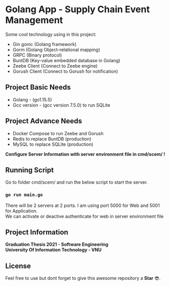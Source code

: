 # Golang App - Supply Chain Event Management 

Some cool technology using in this project:

- Gin gonic (Golang framework)
- Gorm (Golang Object-relational mapping)
- GRPC (Binary protocol)
- BuntDB (Key-value embedded database in Golang)
- Zeebe Client (Connect to Zeebe engine)
- Gorush Client (Connect to Gorush for notification) 

## Project Basic Needs

- Golang - (go1.15.5)
- Gcc version - (gcc version 7.5.0) to run SQLite

## Project Advance Needs

- Docker Compose to run Zeebe and Gorush
- Redis to replace BuntDB (production)
- MySQL to replace SQLite (production)

**Configure Server Information with server environment file in cmd/scem/ !**

## Running Script

Go to folder cmd/scem/ and run the below script to start the server.

### `go run main.go`

There will be 2 servers at 2 ports. I am using port 5000 for Web and 5001 for Application.\
We can activate or deactive authenticate for web in server environment file

## Project Information

**Graduation Thesis 2021 - Software Engineering\
University Of Information Technology - VNU**

## License

Feel free to use but dont forget to give this awesome repository a **Star** :sunglasses:.
